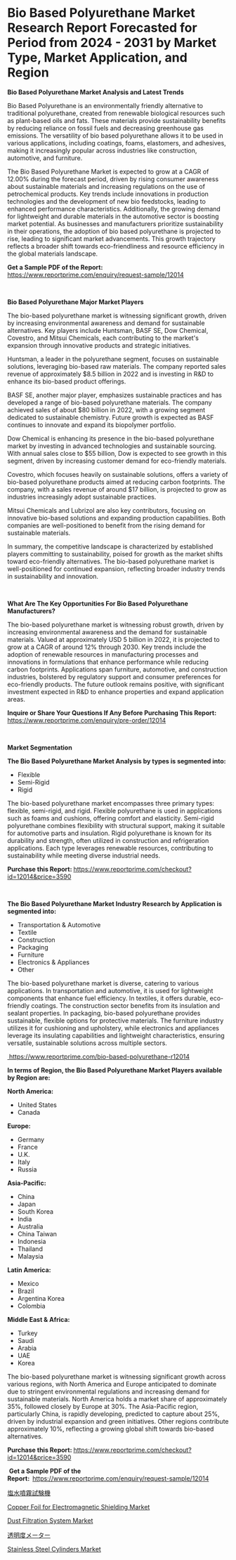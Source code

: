 <p><h1>Bio Based Polyurethane Market Research Report Forecasted for Period from 2024 -  2031 by Market Type, Market Application, and Region</h1></p><p><strong>Bio Based Polyurethane Market Analysis and Latest Trends</strong></p>
<p><p>Bio Based Polyurethane is an environmentally friendly alternative to traditional polyurethane, created from renewable biological resources such as plant-based oils and fats. These materials provide sustainability benefits by reducing reliance on fossil fuels and decreasing greenhouse gas emissions. The versatility of bio based polyurethane allows it to be used in various applications, including coatings, foams, elastomers, and adhesives, making it increasingly popular across industries like construction, automotive, and furniture.</p><p>The Bio Based Polyurethane Market is expected to grow at a CAGR of 12.00% during the forecast period, driven by rising consumer awareness about sustainable materials and increasing regulations on the use of petrochemical products. Key trends include innovations in production technologies and the development of new bio feedstocks, leading to enhanced performance characteristics. Additionally, the growing demand for lightweight and durable materials in the automotive sector is boosting market potential. As businesses and manufacturers prioritize sustainability in their operations, the adoption of bio based polyurethane is projected to rise, leading to significant market advancements. This growth trajectory reflects a broader shift towards eco-friendliness and resource efficiency in the global materials landscape.</p></p>
<p><strong>Get a Sample PDF of the Report:&nbsp;</strong> <a href="https://www.reportprime.com/enquiry/request-sample/12014">https://www.reportprime.com/enquiry/request-sample/12014</a></p>
<p>&nbsp;</p>
<p><strong>Bio Based Polyurethane Major Market Players</strong></p>
<p><p>The bio-based polyurethane market is witnessing significant growth, driven by increasing environmental awareness and demand for sustainable alternatives. Key players include Huntsman, BASF SE, Dow Chemical, Covestro, and Mitsui Chemicals, each contributing to the market's expansion through innovative products and strategic initiatives.</p><p>Huntsman, a leader in the polyurethane segment, focuses on sustainable solutions, leveraging bio-based raw materials. The company reported sales revenue of approximately $8.5 billion in 2022 and is investing in R&D to enhance its bio-based product offerings.</p><p>BASF SE, another major player, emphasizes sustainable practices and has developed a range of bio-based polyurethane materials. The company achieved sales of about $80 billion in 2022, with a growing segment dedicated to sustainable chemistry. Future growth is expected as BASF continues to innovate and expand its biopolymer portfolio.</p><p>Dow Chemical is enhancing its presence in the bio-based polyurethane market by investing in advanced technologies and sustainable sourcing. With annual sales close to $55 billion, Dow is expected to see growth in this segment, driven by increasing customer demand for eco-friendly materials.</p><p>Covestro, which focuses heavily on sustainable solutions, offers a variety of bio-based polyurethane products aimed at reducing carbon footprints. The company, with a sales revenue of around $17 billion, is projected to grow as industries increasingly adopt sustainable practices.</p><p>Mitsui Chemicals and Lubrizol are also key contributors, focusing on innovative bio-based solutions and expanding production capabilities. Both companies are well-positioned to benefit from the rising demand for sustainable materials.</p><p>In summary, the competitive landscape is characterized by established players committing to sustainability, poised for growth as the market shifts toward eco-friendly alternatives. The bio-based polyurethane market is well-positioned for continued expansion, reflecting broader industry trends in sustainability and innovation.</p></p>
<p>&nbsp;</p>
<p><strong>What Are The Key Opportunities For Bio Based Polyurethane Manufacturers?</strong></p>
<p><p>The bio-based polyurethane market is witnessing robust growth, driven by increasing environmental awareness and the demand for sustainable materials. Valued at approximately USD 5 billion in 2022, it is projected to grow at a CAGR of around 12% through 2030. Key trends include the adoption of renewable resources in manufacturing processes and innovations in formulations that enhance performance while reducing carbon footprints. Applications span furniture, automotive, and construction industries, bolstered by regulatory support and consumer preferences for eco-friendly products. The future outlook remains positive, with significant investment expected in R&D to enhance properties and expand application areas.</p></p>
<p><strong>Inquire or Share Your Questions If Any Before Purchasing This Report:</strong> <a href="https://www.reportprime.com/enquiry/pre-order/12014">https://www.reportprime.com/enquiry/pre-order/12014</a></p>
<p>&nbsp;</p>
<p><strong>Market Segmentation</strong></p>
<p><strong>The Bio Based Polyurethane Market Analysis by types is segmented into:</strong></p>
<p><ul><li>Flexible</li><li>Semi-Rigid</li><li>Rigid</li></ul></p>
<p><p>The bio-based polyurethane market encompasses three primary types: flexible, semi-rigid, and rigid. Flexible polyurethane is used in applications such as foams and cushions, offering comfort and elasticity. Semi-rigid polyurethane combines flexibility with structural support, making it suitable for automotive parts and insulation. Rigid polyurethane is known for its durability and strength, often utilized in construction and refrigeration applications. Each type leverages renewable resources, contributing to sustainability while meeting diverse industrial needs.</p></p>
<p><strong>Purchase this Report:&nbsp;</strong><a href="https://www.reportprime.com/checkout?id=12014&price=3590">https://www.reportprime.com/checkout?id=12014&price=3590</a></p>
<p>&nbsp;</p>
<p><strong>The Bio Based Polyurethane Market Industry Research by Application is segmented into:</strong></p>
<p><ul><li>Transportation & Automotive</li><li>Textile</li><li>Construction</li><li>Packaging</li><li>Furniture</li><li>Electronics & Appliances</li><li>Other</li></ul></p>
<p><p>The bio-based polyurethane market is diverse, catering to various applications. In transportation and automotive, it is used for lightweight components that enhance fuel efficiency. In textiles, it offers durable, eco-friendly coatings. The construction sector benefits from its insulation and sealant properties. In packaging, bio-based polyurethane provides sustainable, flexible options for protective materials. The furniture industry utilizes it for cushioning and upholstery, while electronics and appliances leverage its insulating capabilities and lightweight characteristics, ensuring versatile, sustainable solutions across multiple sectors.</p></p>
<p><a href="https://www.reportprime.com/bio-based-polyurethane-r12014">&nbsp;https://www.reportprime.com/bio-based-polyurethane-r12014</a></p>
<p><strong>In terms of Region, the Bio Based Polyurethane Market Players available by Region are:</strong></p>
<p>
    <p> <strong> North America: </strong>
        <ul>
            <li>United States</li>
            <li>Canada</li>
        </ul>
        </p> 
    <p> <strong> Europe: </strong>
        <ul>
            <li>Germany</li>
            <li>France</li>
            <li>U.K.</li>
            <li>Italy</li>
            <li>Russia</li>
        </ul>
        </p> 
    <p> <strong> Asia-Pacific: </strong>
        <ul>
            <li>China</li>
            <li>Japan</li>
            <li>South Korea</li>
            <li>India</li>
            <li>Australia</li>
            <li>China Taiwan</li>
            <li>Indonesia</li>
            <li>Thailand</li>
            <li>Malaysia</li>
        </ul>
        </p> 
    <p> <strong> Latin America: </strong>
        <ul>
            <li>Mexico</li>
            <li>Brazil</li>
            <li>Argentina Korea</li>
            <li>Colombia</li>
        </ul>
        </p> 
    <p> <strong> Middle East & Africa: </strong>
        <ul>
            <li>Turkey</li>
            <li>Saudi</li>
            <li>Arabia</li>
            <li>UAE</li>
            <li>Korea</li>
        </ul>
    </p>
    </p>
<p><p>The bio-based polyurethane market is witnessing significant growth across various regions, with North America and Europe anticipated to dominate due to stringent environmental regulations and increasing demand for sustainable materials. North America holds a market share of approximately 35%, followed closely by Europe at 30%. The Asia-Pacific region, particularly China, is rapidly developing, predicted to capture about 25%, driven by industrial expansion and green initiatives. Other regions contribute approximately 10%, reflecting a growing global shift towards bio-based alternatives.</p></p>
<p><strong>Purchase this Report: </strong><a href="https://www.reportprime.com/checkout?id=12014&price=3590">https://www.reportprime.com/checkout?id=12014&price=3590</a></p>
<p>&nbsp;<strong>Get a Sample PDF of the Report:&nbsp;&nbsp;</strong><a href="https://www.reportprime.com/enquiry/request-sample/12014">https://www.reportprime.com/enquiry/request-sample/12014</a></p>
<p><strong></strong></p>
<p><p><a href="https://medium.com/@zionmetz1960/%E5%A1%A9%E6%B0%B4%E5%99%B4%E9%9C%A7%E8%A9%A6%E9%A8%93%E6%A9%9F%E5%B8%82%E5%A0%B4-%E7%94%A3%E6%A5%AD%E3%81%AE%E7%8A%B6%E6%B3%81-%E6%88%90%E9%95%B7%E3%81%AE%E8%BB%8C%E8%B7%A1%E3%81%A8%E3%82%B0%E3%83%AD%E3%83%BC%E3%83%90%E3%83%AB%E5%B8%82%E5%A0%B4-1a5511f950dc">塩水噴霧試験機</a></p><p><a href="https://issuu.com/reportprime-2/docs/copper-foil-for-electromagnetic-shi_e119b86d4b9f27">Copper Foil for Electromagnetic Shielding Market</a></p><p><a href="https://medium.com/@ikeschumm18/dust-filtration-system-market-size-share-trends-analysis-report-by-product-portable-normal-6418d87e9873">Dust Filtration System Market</a></p><p><a href="https://medium.com/@zionmetz1960/%E9%80%8F%E6%98%8E%E5%BA%A6%E3%83%A1%E3%83%BC%E3%82%BF%E3%83%BC%E5%B8%82%E5%A0%B4-%E3%82%B0%E3%83%AD%E3%83%BC%E3%83%90%E3%83%AB%E5%B8%82%E5%A0%B4%E3%81%AE%E5%8B%95%E5%90%91%E3%81%A8%E5%B8%82%E5%A0%B4%E4%BA%88%E6%B8%AC-2024%E5%B9%B4-2031%E5%B9%B4-4cbedae32adb">透明度メーター</a></p><p><a href="https://medium.com/@ikeschumm18/stainless-steel-cylinders-market-size-share-trends-analysis-report-by-product-single-ended-e671fe597563">Stainless Steel Cylinders Market</a></p></p>
